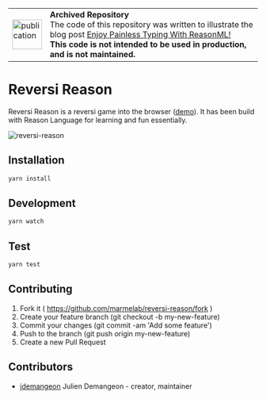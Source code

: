 <table>
        <tr>
            <td><img width="60" src="https://cdnjs.cloudflare.com/ajax/libs/octicons/8.5.0/svg/book.svg" alt="publication" /></td>
            <td><strong>Archived Repository</strong><br />
            The code of this repository was written to illustrate the blog post <a href="https://marmelab.com/blog/2018/04/09/enjoy-painless-typing-with-reason.html">Enjoy Painless Typing With ReasonML!</a><br />
        <strong>This code is not intended to be used in production, and is not maintained.</strong>
        </td>
        </tr>
</table>

# Reversi Reason

Reversi Reason is a reversi game into the browser ([demo](https://marmelab.com/reversi-reason/)).
It has been build with Reason Language for learning and fun essentially.

![reversi-reason](https://github.com/marmelab/reversi-reason/blob/master/reversi-reason.gif)

## Installation

```sh
yarn install
```

## Development

```sh
yarn watch
```

## Test

```sh
yarn test
```

## Contributing

1. Fork it ( https://github.com/marmelab/reversi-reason/fork )
2. Create your feature branch (git checkout -b my-new-feature)
3. Commit your changes (git commit -am 'Add some feature')
4. Push to the branch (git push origin my-new-feature)
5. Create a new Pull Request

## Contributors

- [jdemangeon](https://github.com/jdemangeon) Julien Demangeon - creator, maintainer
